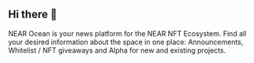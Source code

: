 ## Hi there 👋

NEAR Ocean is your news platform for the NEAR NFT Ecosystem. Find all your desired information about the space in one place: Announcements, Whitelist / NFT giveaways and Alpha for new and existing projects.
